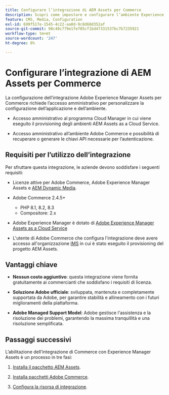 ```yaml
---
title: Configurare l’integrazione di AEM Assets per Commerce
description: Scopri come impostare e configurare l’ambiente Experience Manager Assets per gestire le risorse Commerce per il tuo store.
feature: CMS, Media, Configuration
exl-id: 699f517e-1545-4c22-aa8d-9c8d60d352af
source-git-commit: 98c40c779e1fe705cf1bd47331537bc7b7235921
workflow-type: tm+mt
source-wordcount: '247'
ht-degree: 0%

---
```


# Configurare l’integrazione di AEM Assets per Commerce

La configurazione dell’integrazione Adobe Experience Manager Assets per Commerce richiede l’accesso amministrativo per personalizzare la configurazione dell’applicazione e dell’ambiente.

- Accesso amministrativo al programma Cloud Manager in cui viene eseguito il provisioning degli ambienti AEM Assets as a Cloud Service.

- Accesso amministrativo all’ambiente Adobe Commerce e possibilità di recuperare o generare le chiavi API necessarie per l’autenticazione.

## Requisiti per l’utilizzo dell’integrazione

Per sfruttare questa integrazione, le aziende devono soddisfare i seguenti requisiti:

- Licenze attive per Adobe Commerce, Adobe Experience Manager Assets e [AEM Dynamic Media](https://experienceleague.adobe.com/en/docs/experience-manager-65/content/assets/dynamic/administering-dynamic-media).

- Adobe Commerce 2.4.5+

   - PHP 8.1, 8.2, 8.3
   - Compositore: 2.x

- Adobe Experience Manager è dotato di [Adobe Experience Manager Assets as a Cloud Service](https://experienceleague.adobe.com/it/docs/experience-manager-cloud-service/content/assets/overview)

- L&#39;utente di Adobe Commerce che configura l&#39;integrazione deve avere accesso all&#39;organizzazione [IMS](https://experienceleague.adobe.com/en/docs/core-services/interface/administration/organizations#concept_EA8AEE5B02CF46ACBDAD6A8508646255) in cui è stato eseguito il provisioning del progetto AEM Assets.

## Vantaggi chiave

- **Nessun costo aggiuntivo**: questa integrazione viene fornita gratuitamente ai commercianti che soddisfano i requisiti di licenza.

- **Soluzione Adobe ufficiale**: sviluppata, mantenuta e completamente supportata da Adobe, per garantire stabilità e allineamento con i futuri miglioramenti della piattaforma.

- **Adobe Managed Support Model**: Adobe gestisce l&#39;assistenza e la risoluzione dei problemi, garantendo la massima tranquillità e una risoluzione semplificata.

## Passaggi successivi

L’abilitazione dell’integrazione di Commerce con Experience Manager Assets è un processo in tre fasi:

1. [Installa il pacchetto AEM Assets](aem-assets-configure-aem.md).

1. [Installa pacchetti Adobe Commerce](aem-assets-configure-aem.md).

1. [Configura la risorsa di integrazione](aem-assets-setup-synchronization.md).
